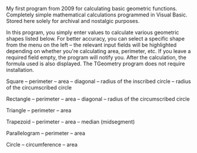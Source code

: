 My first program from 2009 for calculating basic geometric functions.
Completely simple mathematical calculations programmed in Visual Basic.
Stored here solely for archival and nostalgic purposes.

In this program, you simply enter values to calculate various geometric shapes listed below.
For better accuracy, you can select a specific shape from the menu on the left – the relevant input fields will be highlighted depending on whether you're calculating area, perimeter, etc.
If you leave a required field empty, the program will notify you.
After the calculation, the formula used is also displayed.
The TGeometry program does not require installation.

Square
– perimeter
– area
– diagonal
– radius of the inscribed circle
– radius of the circumscribed circle

Rectangle
– perimeter
– area
– diagonal
– radius of the circumscribed circle

Triangle
– perimeter
– area

Trapezoid
– perimeter
– area
– median (midsegment)

Parallelogram
– perimeter
– area

Circle
– circumference
– area
